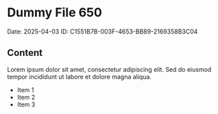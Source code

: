 # Dummy File 650

Date: 2025-04-03
ID: C1551B7B-003F-4653-BB89-2169358B3C04

## Content

Lorem ipsum dolor sit amet, consectetur adipiscing elit.
Sed do eiusmod tempor incididunt ut labore et dolore magna aliqua.

* Item 1
* Item 2
* Item 3

